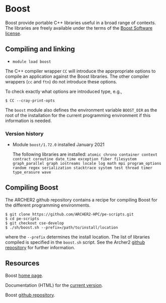 # Boost

Boost provide portable C++ libraries useful in a broad range of
contexts. The libraries are freely available under the terms of
the [Boost Software license][1].

[1]: https://www.boost.org/users/license.html


## Compiling and linking

- `module load boost`

The C++ compiler wrapper `CC` will
introduce the apprpropriate options to compile an application
against the Boost libraries. The other compiler wrappers
(`cc` and `ftn`) do not introduce these options.

To check exactly what options are introduced type, e.g.,
```
$ CC --cray-print-opts
```

The `boost` module also defines the environment variable `BOOST_DIR`
as the root of the installation for the current programming environment
if this information is needed.

### Version history

- Module `boost/1.72.0` installed January 2021

    The following libraries are installed: `atomic chrono container context
    contract coroutine date_time exception fiber filesystem graph_parallel
    graph iostreams locale log math mpi program_options random
    regex serialization stacktrace system test thread timer type_erasure
    wave`

## Compiling Boost

The ARCHER2 github repository contains a recipe for compiling Boost for
the different programming environments.
```
$ git clone https://github.com/ARCHER2-HPC/pe-scripts.git
$ cd pe-scripts
$ git checkout cse-develop
$ ./sh/boost.sh --prefix=/path/to/install/location
```
where the `--prefix` determines the install location. The list of
libraries compiled is specified in the `boost.sh` script. See the
Archer2 [github repository][4] for further information.

[4]: https://github.com/ARCHER2-HPC/pe-scripts/tree/cse-develop

## Resources

Boost [home page][5].

Documentation (HTML) for the [current version][6].

Boost [github repository][7].

[5]: https://www.boost.org
[6]: https://www.boost.org/doc/libs/1_75_0/libs/libraries.htm
[7]: https://github.com/boostorg

